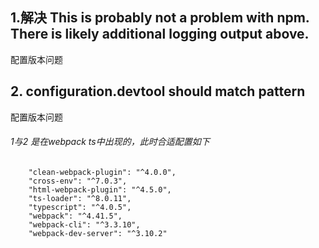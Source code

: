 ## 1.解决 This is probably not a problem with npm. There is likely additional logging output above.

配置版本问题

## 2. configuration.devtool should match pattern

配置版本问题

###### 1与2 是在webpack ts中出现的，此时合适配置如下

```
    "clean-webpack-plugin": "^4.0.0",
    "cross-env": "^7.0.3",
    "html-webpack-plugin": "^4.5.0",
    "ts-loader": "^8.0.11",
    "typescript": "^4.0.5",
    "webpack": "^4.41.5",
    "webpack-cli": "^3.3.10",
    "webpack-dev-server": "^3.10.2"
```


